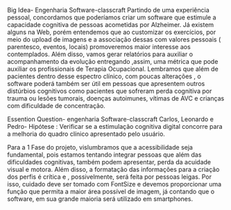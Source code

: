 Big Idea- Engenharia Software-classcraft
Partindo de uma experiência pessoal, concordamos que poderíamos criar um software
que estimule a capacidade cognitiva de pessoas acometidas por Alzheimer.
Já existem alguns na Web, porém entendemos que ao customizar os exercícios,
por meio do upload de imagens e a associação dessas com valores pessoais ( parentesco, eventos, locais)
promoveremos maior interesse aos contemplados. Além disso, vamos gerar relatórios para auxiliar o acompanhamento da evolução entregando
,assim, uma métrica que pode auxiliar os profissionais de Terapia Ocupacional.
Lembramos que além de pacientes dentro desse espectro clínico, com poucas alterações ,
o software poderá também ser útil em pessoas que apresentem outros distúrbios cognitivos
como pacientes que sofreram perda cognitiva por trauma ou lesões tumorais,
doenças autoimunes, vítimas de AVC e crianças com dificuldade de concentração.

Essention Question- engenharia Software-classcraft
Carlos, Leonardo e Pedro-
Hipótese :
Verificar se a estimulação cognitiva digital concorre para a melhoria do quadro clínico apresentado pelo usuário.

Para a 1 Fase do projeto, vislumbramos que a acessibilidade seja fundamental, pois estamos tentando integrar pessoas que além das dificuldades cognitivas, também podem apresentar, perda da acuidade visual e motora. Além disso, a formatação das informações para a criação dos perfis é crítica e ,
possivelmente, será feita por pessoas leigas. Por isso, cuidado deve ser tomado com FontSize e devemos proporcionar uma função que permita a maior área possível de imagem, já contando que o software, em sua grande maioria será utilizado em smartphones.
